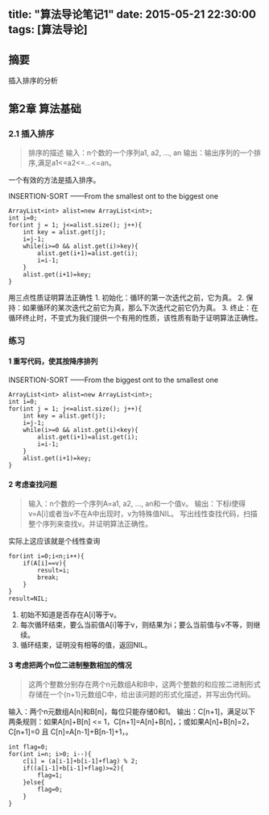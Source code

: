 title: "算法导论笔记1"
date: 2015-05-21 22:30:00
tags: [算法导论]
---

## 摘要
插入排序的分析
<!--more-->

## 第2章 算法基础


### 2.1 插入排序


> 排序的描述
> 输入：n个数的一个序列a1, a2, ..., an
> 输出：输出序列的一个排序,满足a1<=a2<=...<=an。



<p>
一个有效的方法是插入排序。


INSERTION-SORT
——From the smallest ont to the biggest one
</p>

	
	ArrayList<int> alist=new ArrayList<int>;
	int i=0;
	for(int j = 1; j<=alist.size(); j++){
		int key = alist.get(j);
		i=j-1;
		while(i>=0 && alist.get(i)>key){
			alist.get(i+1)=alist.get(i);
			i=i-1;
		}
		alist.get(i+1)=key;
	}



<p>
用三点性质证明算法正确性
1. 初始化：循环的第一次迭代之前，它为真。
2. 保持：如果循环的某次迭代之前它为真，那么下次迭代之前它仍为真。
3. 终止：在循环终止时，不变式为我们提供一个有用的性质，该性质有助于证明算法正确性。
</p>

### 练习

#### 1 重写代码，使其按降序排列
INSERTION-SORT
——From the biggest ont to the smallest one

	
	ArrayList<int> alist=new ArrayList<int>;
	int i=0;
	for(int j = 1; j<=alist.size(); j++){
		int key = alist.get(j);
		i=j-1;
		while(i>=0 && alist.get(i)<key){
			alist.get(i+1)=alist.get(i);
			i=i-1;
		}
		alist.get(i+1)=key;	
	}


#### 2 考虑查找问题


> 输入：n个数的一个序列A=a1, a2, ..., an和一个值v。
输出：下标i使得v=A[i]或者当v不在A中出现时，v为特殊值NIL。
写出线性查找代码，扫描整个序列来查找v。并证明算法正确性。

实际上这应该就是个线性查询

	
	for(int i=0;i<n;i++){
		if(A[i]==v){
			result=i;
			break;
		}
	}
	result=NIL;

1. 初始不知道是否存在A[i]等于v。
2. 每次循环结束，要么当前值A[i]等于v，则结果为i；要么当前值与v不等，则继续。
3. 循环结束，证明没有相等的值，返回NIL。


#### 3 考虑把两个n位二进制整数相加的情况


> 这两个整数分别存在两个n元数组A和B中，这两个整数的和应按二进制形式存储在一个(n+1)元数组C中，给出该问题的形式化描述，并写出伪代码。


输入：两个n元数组A[n]和B[n]，每位只能存储0和1。
输出：C[n+1]，满足以下两条规则：如果A[n]+B[n] &lt;= 1，C[n+1]=A[n]+B[n]，；或如果A[n]+B[n]=2，C[n+1]=0 且 C[n]=A[n-1]+B[n-1]+1，。

	
	int flag=0;
	for(int i=n; i>0; i--){
		c[i] = (a[i-1]+b[i-1]+flag) % 2;
		if((a[i-1]+b[i-1]+flag)>=2){
			flag=1;
		}else{
			flag=0;
		}
	}

